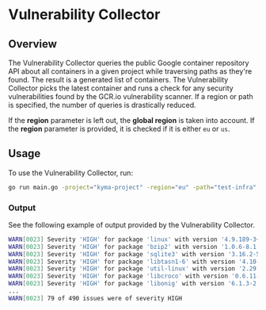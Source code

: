 # Vulnerability Collector

## Overview
The Vulnerability Collector queries the public Google container repository API about all containers in a given project while traversing paths as they're found. The result is a generated list of containers. The Vulnerability Collector picks the latest container and runs a check for any security vulnerabilities found by the GCR.io vulnerability scanner. If a region or path is specified, the number of queries is drastically reduced.

If the **region** parameter is left out, the **global region** is taken into account. If the **region** parameter is provided, it is checked if it is either `eu` or `us`.

## Usage

To use the Vulnerability Collector, run:

```bash
go run main.go -project="kyma-project" -region="eu" -path="test-infra" -dryRun=false
```

### Output

See the following example of output provided by the Vulnerability Collector.
```bash
WARN[0023] Severity 'HIGH' for package 'linux' with version '4.9.189-3+deb9u2'. Known fix in version '4.9.210-1' 
WARN[0023] Severity 'HIGH' for package 'bzip2' with version '1.0.6-8.1'. No known fix available. 
WARN[0023] Severity 'HIGH' for package 'sqlite3' with version '3.16.2-5+deb9u1'. No known fix available. 
WARN[0023] Severity 'HIGH' for package 'libtasn1-6' with version '4.10-1.1+deb9u1'. No known fix available. 
WARN[0023] Severity 'HIGH' for package 'util-linux' with version '2.29.2-1+deb9u1'. No known fix available. 
WARN[0023] Severity 'HIGH' for package 'libcroco' with version '0.6.11-3'. No known fix available. 
WARN[0023] Severity 'HIGH' for package 'libonig' with version '6.1.3-2'. No known fix available.
...
WARN[0023] 79 of 490 issues were of severity HIGH
```
